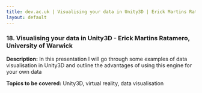 ```yaml
---
title: dev.ac.uk | Visualising your data in Unity3D | Erick Martins Ratamero, University of Warwick
layout: default
---
```


### 18. Visualising your data in Unity3D - Erick Martins Ratamero, University of Warwick

**Description:** In this presentation I will go through some examples of data visualisation in Unity3D and outline the advantages of using this engine for your own data

**Topics to be covered:** Unity3D, virtual reality, data visualisation


